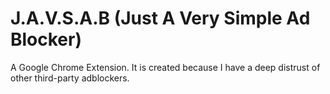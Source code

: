 # J.A.V.S.A.B (Just A Very Simple Ad Blocker)
A Google Chrome Extension.
It is created because I have a deep distrust of other third-party adblockers.
